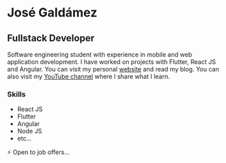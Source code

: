 # José Galdámez
## Fullstack Developer

Software engineering student with experience in mobile and web application development. I have worked on projects with Flutter, React JS and Angular. You can visit my personal [website](https://josegaldamez.dev/) and read my blog. You can also visit my [YouTube channel](https://www.youtube.com/c/CódigoCorrecto) where I share what I learn.

### Skills
- React JS
- Flutter
- Angular
- Node JS
- etc...

⚡ Open to job offers...

<!--
**JoseGaldamez/JoseGaldamez** is a ✨ _special_ ✨ repository because its `README.md` (this file) appears on your GitHub profile.

Here are some ideas to get you started:

- 🔭 I’m currently working on ...
- 🌱 I’m currently learning ...
- 👯 I’m looking to collaborate on ...
- 🤔 I’m looking for help with ...
- 💬 Ask me about ...
- 📫 How to reach me: ...
- 😄 Pronouns: ...
- ⚡ Fun fact: ...
-->
